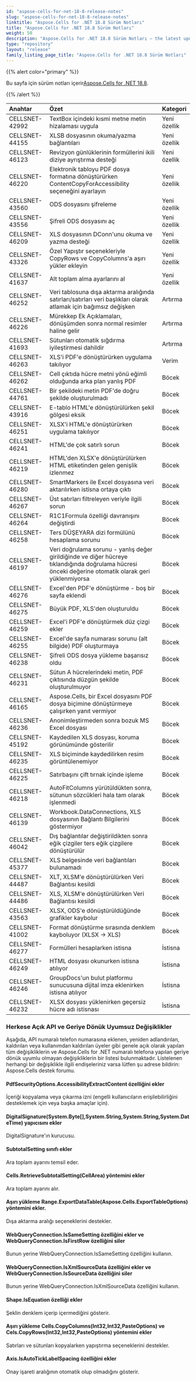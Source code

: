 ```yaml
---
id: "aspose-cells-for-net-18-8-release-notes"
slug: "aspose-cells-for-net-18-8-release-notes"
linktitle: "Aspose.Cells for .NET 18.8 Sürüm Notları"
title: "Aspose.Cells for .NET 18.8 Sürüm Notları"
weight: 50
description: "Aspose.Cells for .NET 18.8 Sürüm Notları – the latest updates and fixes."
type: "repository"
layout: "release"
family_listing_page_title: "Aspose.Cells for .NET 18.8 Sürüm Notları"
---
```

{{% alert color="primary" %}} 

 Bu sayfa için sürüm notları içerir[Aspose.Cells for .NET 18.8](https://www.nuget.org/packages/Aspose.Cells/18.8.0).

{{% /alert %}} 

|**Anahtar**|**Özet**|**Kategori**|
|:- |:- |:- |
|CELLSNET-42992|TextBox içindeki kısmi metne metin hizalaması uygula|Yeni özellik|
|CELLSNET-44155|XLSB dosyasının okuma/yazma bağlantıları|Yeni özellik|
|CELLSNET-46123|Revizyon günlüklerinin formüllerini ikili diziye ayrıştırma desteği|Yeni özellik|
|CELLSNET-46220|Elektronik tabloyu PDF dosya formatına dönüştürürken ContentCopyForAccessibility seçeneğini ayarlayın|Yeni özellik|
|CELLSNET-43560|ODS dosyasını şifreleme|Yeni özellik|
|CELLSNET-43556|Şifreli ODS dosyasını aç|Yeni özellik|
|CELLSNET-46209|XLS dosyasının DConn'unu okuma ve yazma desteği|Yeni özellik|
|CELLSNET-43326|Özel Yapıştır seçenekleriyle CopyRows ve CopyColumns'a aşırı yükler ekleyin|Yeni özellik|
|CELLSNET-41637|Alt toplam alma ayarlarını al|Yeni özellik|
|CELLSNET-46252|Veri tablosuna dışa aktarma aralığında satırları/satırları veri başlıkları olarak atlamak için bağımsız değişken|Artırma|
|CELLSNET-46226|Mürekkep Ek Açıklamaları, dönüşümden sonra normal resimler haline gelir|Artırma|
|CELLSNET-41693|Sütunları otomatik sığdırma iyileştirmesi dahildir|Artırma|
|CELLSNET-46263|XLS'i PDF'e dönüştürürken uygulama takılıyor|Verim|
|CELLSNET-46262|Cell çıktıda hücre metni yönü eğimli olduğunda arka plan yanlış PDF|Böcek|
|CELLSNET-44761|Bir şekildeki metin PDF'de doğru şekilde oluşturulmadı|Böcek|
|CELLSNET-43916|E-tablo HTML'e dönüştürülürken şekil gölgesi eksik|Böcek|
|CELLSNET-46251|XLSX'i HTML'e dönüştürürken uygulama takılıyor|Böcek|
|CELLSNET-46241|HTML'de çok satırlı sorun|Böcek|
|CELLSNET-46219|HTML'den XLSX'e dönüştürülürken HTML etiketinden gelen genişlik izlenmez|Böcek|
|CELLSNET-46280|SmartMarkers ile Excel dosyasına veri aktarılırken istisna ortaya çıktı|Böcek|
|CELLSNET-46267|Üst satırları filtreleyen veriyle ilgili sorun|Böcek|
|CELLSNET-46264|R1C1Formula özelliği davranışını değiştirdi|Böcek|
|CELLSNET-46258|Ters DÜŞEYARA dizi formülünü hesaplama sorunu|Böcek|
|CELLSNET-46197|Veri doğrulama sorunu - yanlış değer girildiğinde ve diğer hücreye tıklandığında doğrulama hücresi önceki değerine otomatik olarak geri yüklenmiyorsa|Böcek|
|CELLSNET-46276|Excel'den PDF'e dönüştürme - boş bir sayfa eklendi|Böcek|
|CELLSNET-46275|Büyük PDF, XLS'den oluşturuldu|Böcek|
|CELLSNET-46259|Excel'i PDF'e dönüştürmek düz çizgi ekler|Böcek|
|CELLSNET-46255|Excel'de sayfa numarası sorunu (alt bilgide) PDF oluşturmaya|Böcek|
|CELLSNET-46238|Şifreli ODS dosya yükleme başarısız oldu|Böcek|
|CELLSNET-46231|Sütun A hücrelerindeki metin, PDF çıktısında düzgün şekilde oluşturulmuyor|Böcek|
|CELLSNET-46165|Aspose.Cells, bir Excel dosyasını PDF dosya biçimine dönüştürmeye çalışırken yanıt vermiyor|Böcek|
|CELLSNET-46236|Anonimleştirmeden sonra bozuk MS Excel dosyası|Böcek|
|CELLSNET-45192|Kaydedilen XLS dosyası, koruma görünümünde gösterilir|Böcek|
|CELLSNET-46235|XLS biçiminde kaydedilirken resim görüntülenemiyor|Böcek|
|CELLSNET-46225|Satırbaşını çift tırnak içinde işleme|Böcek|
|CELLSNET-46218|AutoFitColumns yürütüldükten sonra, sütunun sözcükleri hala tam olarak işlenmedi|Böcek|
|CELLSNET-46139|Workbook.DataConnections, XLS dosyasının Bağlantı Bilgilerini göstermiyor|Böcek|
|CELLSNET-46042|Dış bağlantılar değiştirildikten sonra eğik çizgiler ters eğik çizgilere dönüştürülür|Böcek|
|CELLSNET-45377|XLS belgesinde veri bağlantıları bulunamadı|Böcek|
|CELLSNET-44487|XLT, XLSM'e dönüştürülürken Veri Bağlantısı kesildi|Böcek|
|CELLSNET-44486|XLS, XLSM'e dönüştürülürken Veri Bağlantısı kesildi|Böcek|
|CELLSNET-43563|XLSX, ODS'e dönüştürüldüğünde grafikler kaybolur|Böcek|
|CELLSNET-41002|Format dönüştürme sırasında denklem kayboluyor (XLSX -> XLS)|Böcek|
|CELLSNET-46277|Formülleri hesaplarken istisna|İstisna|
|CELLSNET-46249|HTML dosyası okunurken istisna atılıyor|İstisna|
|CELLSNET-46246|GroupDocs'un bulut platformu sunucusuna dijital imza eklenirken istisna atılıyor|İstisna|
|CELLSNET-46232|XLSX dosyası yüklenirken geçersiz hücre adı istisnası|İstisna|
### **Herkese Açık API ve Geriye Dönük Uyumsuz Değişiklikler**
Aşağıda, API numaralı telefon numarasına eklenen, yeniden adlandırılan, kaldırılan veya kullanımdan kaldırılan üyeler gibi genele açık olarak yapılan tüm değişikliklerin ve Aspose.Cells for .NET numaralı telefona yapılan geriye dönük uyumlu olmayan değişikliklerin bir listesi bulunmaktadır. Listelenen herhangi bir değişiklikle ilgili endişeleriniz varsa lütfen şu adrese bildirin: Aspose.Cells destek forumu.
#### **PdfSecurityOptions.AccessibilityExtractContent özelliğini ekler**
İçeriği kopyalama veya çıkarma izni (engelli kullanıcıların erişilebilirliğini desteklemek için veya başka amaçlar için).
#### **DigitalSignature(System.Byte[],System.String,System.String,System.DateTime) yapıcısını ekler**
DigitalSignature'ın kurucusu.
#### **SubtotalSetting sınıfı ekler**
Ara toplam ayarını temsil eder.
#### **Cells.RetrieveSubtotalSetting(CellArea) yöntemini ekler**
Ara toplam ayarını alır.
#### **Aşırı yükleme Range.ExportDataTable(Aspose.Cells.ExportTableOptions) yöntemini ekler.**
Dışa aktarma aralığı seçeneklerini destekler.
#### **WebQueryConnection.IsSameSetting özelliğini ekler ve WebQueryConnection.IsFirstRow özelliğini siler**
Bunun yerine WebQueryConnection.IsSameSetting özelliğini kullanın.
#### **WebQueryConnection.IsXmlSourceData özelliğini ekler ve WebQueryConnection.IsSourceData özelliğini siler**
Bunun yerine WebQueryConnection.IsXmlSourceData özelliğini kullanın.
#### **Shape.IsEquation özelliği ekler**
Şeklin denklem içerip içermediğini gösterir.
#### **Aşırı yükleme Cells.CopyColumns(Int32,Int32,PasteOptions) ve Cels.CopyRows(Int32,Int32,PasteOptions) yöntemini ekler**
Satırları ve sütunları kopyalarken yapıştırma seçeneklerini destekler.
#### **Axis.IsAutoTickLabelSpacing özelliğini ekler**
Onay işareti aralığının otomatik olup olmadığını gösterir.
